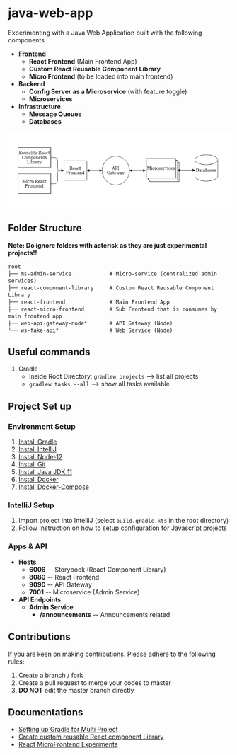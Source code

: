 # java-web-app

Experimenting with a Java Web Application built with the following components
- **Frontend**
    - **React Frontend** (Main Frontend App)
    - **Custom React Reusable Component Library**
    - **Micro Frontend** (to be loaded into main frontend)
- **Backend**
    - **Config Server as a Microservice** (with feature toggle)
    - **Microservices**
- **Infrastructure**
    - **Message Queues**
    - **Databases**

![Architecture](doc/architecture.png)

## Folder Structure

**Note: Do ignore folders with asterisk as they are just experimental projects!!**

```
root    
├── ms-admin-service            # Micro-service (centralized admin services)
├── react-component-library     # Custom React Reusable Component Library
├── react-frontend              # Main Frontend App
├── react-micro-frontend        # Sub Frontend that is consumes by main frontend app  
├── web-api-gateway-node*       # API Gateway (Node)
└── ws-fake-api*                # Web Service (Node)
```

## Useful commands

1. Gradle
    - Inside Root Directory: `gradlew projects` --> list all projects
    - `gradlew tasks --all` --> show all tasks available

## Project Set up

### Environment Setup

1. [Install Gradle](https://gradle.org/install/#manually)
2. [Install IntelliJ](https://www.jetbrains.com/help/idea/installation-guide.html#toolbox)
3. [Install Node-12](https://github.com/nodejs/help/wiki/Installation)
4. [Install Git](https://git-scm.com/book/en/v2/Getting-Started-Installing-Git)
5. [Install Java JDK 11](https://www.oracle.com/java/technologies/javase-jdk11-downloads.html)
6. [Install Docker](https://docs.docker.com/get-docker/)
7. [Install Docker-Compose](https://docs.docker.com/compose/install/)

### IntelliJ Setup

1. Import project into IntelliJ (select `build.gradle.kts` in the root directory)
2. Follow Instruction on how to setup configuration for Javascript projects

### Apps & API

- **Hosts**
    - **6006** -- Storybook (React Component Library)
    - **8080** -- React Frontend
    - **9090** -- API Gateway
    - **7001** -- Microservice (Admin Service)
- **API Endpoints**
    - **Admin Service**
        - **/announcements** -- Announcements related 

## Contributions

If you are keen on making contributions. Please adhere to the following rules:
1. Create a branch / fork 
2. Create a pull request to merge your codes to master
3. **DO NOT** edit the master branch directly

## Documentations

- [Setting up Gradle for Multi Project](doc/CreateProject.md)
- [Create custom reusable React component Library](react-component-library)
- [React MicroFrontend Experiments](https://github.com/awarenessxz/react-micro-frontend)
